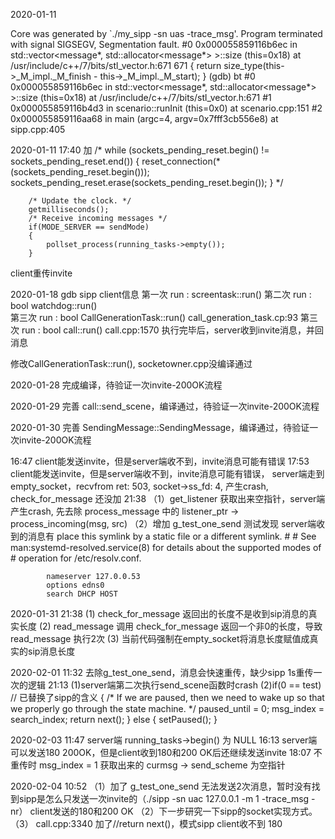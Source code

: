 2020-01-11

Core was generated by `./my_sipp -sn uas -trace_msg'.
Program terminated with signal SIGSEGV, Segmentation fault.
#0  0x000055859116b6ec in std::vector<message*, std::allocator<message*> >::size (this=0x18) at /usr/include/c++/7/bits/stl_vector.h:671
671           { return size_type(this->_M_impl._M_finish - this->_M_impl._M_start); }
(gdb) bt
#0  0x000055859116b6ec in std::vector<message*, std::allocator<message*> >::size (this=0x18) at /usr/include/c++/7/bits/stl_vector.h:671
#1  0x000055859116b4d3 in scenario::runInit (this=0x0) at scenario.cpp:151
#2  0x000055859116aa68 in main (argc=4, argv=0x7fff3cb556e8) at sipp.cpp:405

2020-01-11 17:40
加
        /*
        while (sockets_pending_reset.begin() != sockets_pending_reset.end()) {
            reset_connection(*(sockets_pending_reset.begin()));
            sockets_pending_reset.erase(sockets_pending_reset.begin());
        }
        */

        /* Update the clock. */
        getmilliseconds();
        /* Receive incoming messages */
        if(MODE_SERVER == sendMode)
    	{
    		pollset_process(running_tasks->empty());
    	}

client重传invite

2020-01-18
gdb sipp client信息
第一次 run  : screentask::run()
第二次 run  : bool watchdog::run()  
第三次 run  : bool CallGenerationTask::run()      call_generation_task.cp:93
第三次 run  : bool call::run()                    call.cpp:1570                   执行完毕后，server收到invite消息，并回消息

修改CallGenerationTask::run(), socketowner.cpp没编译通过

2020-01-28
完成编译，待验证一次invite-200OK流程

2020-01-29
完善 call::send_scene，编译通过，待验证一次invite-200OK流程

2020-01-30
完善 SendingMessage::SendingMessage，编译通过，待验证一次invite-200OK流程

16:47 client能发送invite，但是server端收不到，invite消息可能有错误
17:53 client能发送invite，但是server端收不到，invite消息可能有错误，
      server端走到 empty_socket，recvfrom ret: 503, socket->ss_fd: 4, 产生crash, check_for_message 还没加
21:38 （1）get_listener 获取出来空指针，server端产生crash, 先去除 process_message 中的 listener_ptr -> process_incoming(msg, src)
      （2）增加 g_test_one_send 测试发现 server端收到的消息有
	       place this symlink by a static file or a different symlink.
			#
			# See man:systemd-resolved.service(8) for details about the supported modes of
			# operation for /etc/resolv.conf.

			nameserver 127.0.0.53
			options edns0
			search DHCP HOST
			
2020-01-31
21:38 (1) check_for_message 返回出的长度不是收到sip消息的真实长度
      (2) read_message 调用 check_for_message 返回一个非0的长度，导致 read_message 执行2次
	  (3) 当前代码强制在empty_socket将消息长度赋值成真实的sip消息长度


2020-02-01
11:32 去除g_test_one_send，消息会快速重传，缺少sipp 1s重传一次的逻辑
21:13 (1)server端第二次执行send_scene函数时crash
      (2)if(0 == test)  // 已替换了sipp的含义
		{
			/* If we are paused, then we need to wake up so that we properly go through the state machine. */
			paused_until = 0;
			msg_index = search_index;
			return next();
		}
		else
		{
			setPaused();
		}

		
2020-02-03
11:47 server端 running_tasks->begin() 为 NULL
16:13 server端可以发送180 200OK，但是client收到180和200 OK后还继续发送invite
18:07 不重传时 msg_index = 1 获取出来的 curmsg -> send_scheme 为空指针


2020-02-04
10:52 （1）加了 g_test_one_send 无法发送2次消息，暂时没有找到sipp是怎么只发送一次invite的（./sipp -sn uac 127.0.0.1 -m 1 -trace_msg -nr）
            client发送的180和200 OK
      （2）下一步研究一下sipp的socket实现方式。
	  （3） call.cpp:3340 加了//return next()，模式sipp client收不到 180































